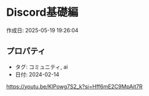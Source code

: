 # Discord基礎編

作成日: 2025-05-19 19:26:04

## プロパティ

- タグ: コミュニティ, ai
- 日付: 2024-02-14

https://youtu.be/KlPowg7S2_k?si=Hff6mE2C9MpAit7R
